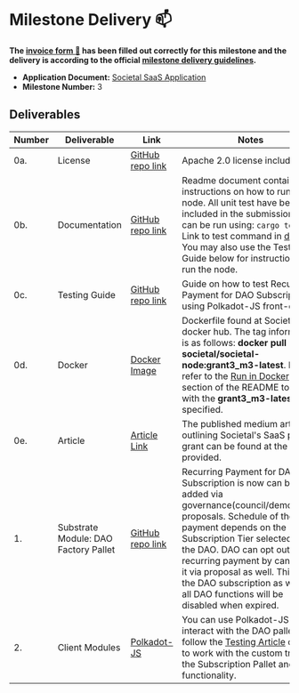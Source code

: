 # Milestone Delivery :mailbox:

**The [invoice form :pencil:](https://docs.google.com/forms/d/e/1FAIpQLSfmNYaoCgrxyhzgoKQ0ynQvnNRoTmgApz9NrMp-hd8mhIiO0A/viewform) has been filled out correctly for this milestone and the delivery is according to the official [milestone delivery guidelines](https://github.com/w3f/Grants-Program/blob/master/docs/milestone-deliverables-guidelines.md).**  



* **Application Document:** [Societal SaaS Application](https://github.com/w3f/Grants-Program/blob/master/applications/societal_saas_pricing.md) 
* **Milestone Number:** 3



## Deliverables


| Number | Deliverable | Link | Notes |
| ------------- | ------------- | ------------- |------------- |
| 0a. | License |[GitHub repo link](https://github.com/sctllabs/societal-node/blob/grant3_m3/LICENSE)| Apache 2.0 license included. |
| 0b. | Documentation |[GitHub repo link](https://github.com/sctllabs/societal-node/blob/grant3_m3/README.md) | Readme document contains instructions on how to run the node. All unit test have been included in the submission and can be run using: `cargo test` . Link to test command in [docs](https://github.com/sctllabs/societal-node/blob/grant3_m3#unit-test). You may also use the Testing Guide below for instructions to run the node. |
| 0c. | Testing Guide |[GitHub repo link](https://github.com/sctllabs/societal-node/blob/grant3_m3/docs/PaymentTestingGuide.md)| Guide on how to test Recurring Payment for DAO Subscription using Polkadot-JS front-end. |
| 0d. | Docker |[Docker Image](https://hub.docker.com/layers/societal/societal-node/grant3_m3-latest/images/sha256-c17b20e56572e3d68102fec147e6e1427e8b174c791584d98bec338480a7b0f2?context=explore)| Dockerfile found at Societal's docker hub. The tag information is as follows: **docker pull societal/societal-node:grant3_m3-latest**. Please refer to the [Run in Docker](https://github.com/sctllabs/societal-node/blob/grant3_m3#run-rococo-local-testnet) section of the README to run with the **grant3_m3-latest** tag specified. |
| 0e. | Article |[Article Link](https://medium.com/@societal.xyz/societals-third-web3-foundation-grant-56b80c3b2cc6)| The published medium article outlining Societal's SaaS pricing grant can be found at the link provided. |
| 1. | Substrate Module: DAO Factory Pallet |[GitHub repo link](https://github.com/sctllabs/societal-node/tree/grant3_m3/pallets/dao-subscription) | Recurring Payment for DAO Subscription is now can be added via governance(council/democracy) proposals. Schedule of the payment depends on the Subscription Tier selected for the DAO. DAO can opt out of the recurring payment by cancelling it via proposal as well. This way the DAO subscription as well as all DAO functions will be disabled when expired. |
| 2. | Client Modules | [Polkadot-JS](https://cloudflare-ipfs.com/ipns/dotapps.io/?rpc=ws://localhost:9954) | You can use Polkadot-JS to interact with the DAO pallets and follow the [Testing Article](https://github.com/sctllabs/societal-node/blob/grant3_m3/docs/PaymentTestingGuide.md) on how to work with the custom traits of the Subscription Pallet and DAO functionality.  |
